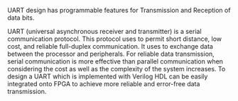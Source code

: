 UART design has programmable features for Transmission and  Reception of data bits.

UART (universal asynchronous receiver and transmitter) is a serial communication protocol. This protocol uses to permit short distance, low cost, and reliable full-duplex communication. It uses to exchange data between the processor and peripherals. For reliable data transmission, serial communication is more effective than parallel communication when considering the cost as well as the complexity of the system increases. To design a UART which is implemented with Verilog HDL can be easily integrated onto FPGA to achieve more reliable and error-free data transmission.
